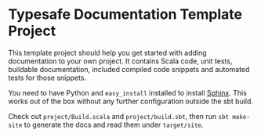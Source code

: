 # Typesafe Documentation Template Project

This template project should help you get started with adding documentation to
your own project. It contains Scala code, unit tests, buildable documentation,
included compiled code snippets and automated tests for those snippets.

You need to have Python and ``easy_install`` installed to install 
[Sphinx](http://sphinx.pocoo.org/). This works out of the box without any further
configuration outside the sbt build.

Check out ``project/Build.scala`` and ``project/build.sbt``, then run
``sbt make-site`` to generate the docs and read them under ``target/site``.
